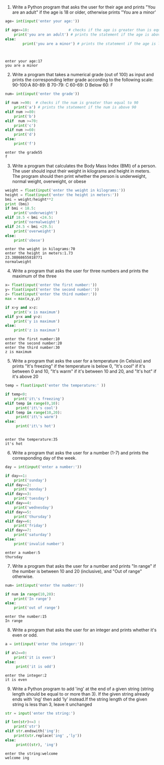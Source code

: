 1)  Write a Python program that asks the user for their age and prints "You are an adult" if the age is 18 or older, otherwise prints "You are a minor'


```python
age= int(input('enter your age:'))

if age>=18:                  # checks if the age is greater than is equal to 18
    print('you are an adult') # prints the statement if the age is above 18
else:
        print('you are a minor') # prints the statement if the age is less than 18

    
```

    enter your age:17
    you are a minor
    

2)  Write a program that takes a numerical grade (out of 100) as input and prints the corresponding letter grade according to the following scale:
 90-100:A
 80-89: B
 70-79: C
 60-69: D
 Below 60: F



```python
num= int(input('enter the grade'))

if num >=90:  # checks if the num is greater than equal to 90
    print('a') # prints the statement if the num is above 90
elif num >=80:
    print('b')
elif  num >=70:
    print('c')
elif num >=60:
    print('d')
else:
    print('f')
```

    enter the grade55
    f
    

3)  Write a program that calculates the Body Mass Index (BMI) of a person. The user should input their weight in kilograms and height in meters. The program should then print whether the person is underweight, normal weight, overweight, or obese



```python
weight = float(input('enter the weight in kilograms:'))
height = float(input('enter the height in meters:'))
bmi = weight/height**2
print (bmi)
if bmi < 18.5:
    print('underweight')
elif 18.5 < bmi <24.5:
    print('normalweight')
elif 24.5 < bmi <29.5:
    print('overweight')
else:
    print('obese')

```

    enter the weight in kilograms:70
    enter the height in meters:1.73
    23.38868655818771
    normalweight
    

4)  Write a program that asks the user for three numbers and prints the maximum of the three


```python
x= float(input('enter the first number:'))
y= float(input('enter the second number:'))
z= float(input('enter the third number:'))
max = max(x,y,z)

if x>y and x>z:
    print('x is maximum')
elif y>x and y>z:
    print('y is maximum')
else:
    print('z is maximum')

```

    enter the first number:10
    enter the second number:20
    enter the third number:30
    z is maximum
    

5)  Write a program that asks the user for a temperature (in Celsius) and prints "It's freezing" if the temperature is below 0, "It's cool" if it's between 0 and 10, "It's warm" if it's between 10 and 20, and "It's hot" if it's above 20



```python
temp = float(input('enter the temperature:' ))

if temp<0:
    print('it\'s freezing') 
elif temp in range(0,10):
     print('it\'s cool') 
elif temp in range(10,20):
     print('it\'s warm')
else:
     print('it\'s hot')              
                   
```

    enter the temperature:35
    it's hot
    

6)  Write a program that asks the user for a number (1-7) and prints the corresponding day of the week.


```python
day = int(input('enter a number:'))

if day==1:
    print('sunday')
elif day==2:
    print('monday')
elif day==3:
    print('tuesday')
elif day==4:
    print('wednesday')
elif day==5:
    print('thursday')
elif day==6:
    print('friday')
elif day==7:
    print('saturday')
else:
    print('invalid number')
```

    enter a number:5
    thursday
    

7)  Write a program that asks the user for a number and prints "In range" if the number is between 10 and 20 (inclusive), and "Out of range" otherwise.


```python
num= int(input('enter the number:'))

if num in range(10,20):
    print('In range')
else:
    print('out of range')
```

    enter the number:15
    In range
    

8)  Write a program that asks the user for an integer and prints whether it's even or odd.


```python
a = int(input('enter the integer:'))

if a%2==0:
    print('it is even')
else:
     print('it is odd')
```

    enter the integer:2
    it is even
    

9)   Write a Python program to add 'ing' at the end of a given string (string length should be equal to or more than 3). If the given string already ends with 'ing' then add 'ly' instead.If the string length of the given string is less than 3, leave it unchanged



```python
str = input('enter the string:')

if len(str)<=3 :
    print('str')
elif str.endswith('ing'):
    print(str.replace('ing' ,'ly'))
else:
     print((str), 'ing')
```

    enter the string:welcome
    welcome ing
    


```python

```


```python

```


```python

```


```python

```


```python

```
